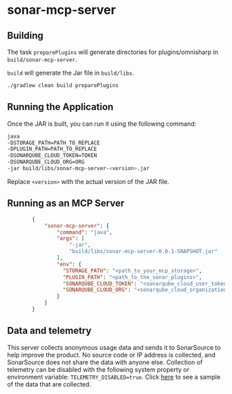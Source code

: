 # sonar-mcp-server

## Building

The task `preparePlugins` will generate directories for plugins/omnisharp in `build/sonar-mcp-server`.

`build` will generate the Jar file in `build/libs`.

```bash
./gradlew clean build preparePlugins
```

## Running the Application

Once the JAR is built, you can run it using the following command:

```bash
java                     
-DSTORAGE_PATH=PATH_TO_REPLACE
-DPLUGIN_PATH=PATH_TO_REPLACE
-DSONARQUBE_CLOUD_TOKEN=TOKEN
-DSONARQUBE_CLOUD_ORG=ORG
-jar build/libs/sonar-mcp-server-<version>.jar
```

Replace `<version>` with the actual version of the JAR file.

## Running as an MCP Server

```JSON
        {
            "sonar-mcp-server": {
                "command": "java",
                "args": [
                    "-jar",
                    "build/libs/sonar-mcp-server-0.0.1-SNAPSHOT.jar"
                ],
                "env": {
                  "STORAGE_PATH": "<path_to_your_mcp_storage>",
                  "PLUGIN_PATH": "<path_to_the_sonar_plugins>",
                  "SONARQUBE_CLOUD_TOKEN": "<sonarqube_cloud_user_token>",
                  "SONARQUBE_CLOUD_ORG": "<sonarqube_cloud_organization>"
                }
            }
        }
```

## Data and telemetry

This server collects anonymous usage data and sends it to SonarSource to help improve the product. No source code or IP address is collected, and SonarSource does not share the data with anyone else. Collection of telemetry can be disabled with the following system property or environment variable: `TELEMETRY_DISABLED=true`. Click [here](telemetry-sample.md) to see a sample of the data that are collected.